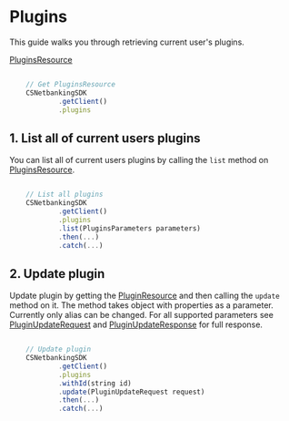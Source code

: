 # Plugins

This guide walks you through retrieving current user's plugins.

[PluginsResource](../lib/plugins/plugins.ts)

```javascript

    // Get PluginsResource
    CSNetbankingSDK
            .getClient()
            .plugins

```

## 1. List all of current users plugins

You can list all of current users plugins by calling the `list` method on [PluginsResource](../lib/plugins/plugins.ts). 

```javascript

    // List all plugins
    CSNetbankingSDK
            .getClient()
            .plugins
            .list(PluginsParameters parameters)
            .then(...)
            .catch(...)

```

## 2. Update plugin

Update plugin by getting the [PluginResource](../lib/plugins/plugins.ts) and then calling the `update` method on it. The method takes object with properties as a parameter. Currently only alias can be changed. For all supported parameters see [PluginUpdateRequest](../lib/plugins/plugins.ts) and [PluginUpdateResponse](../lib/plugins/plugins.ts) for full response.

```javascript

    // Update plugin
    CSNetbankingSDK
            .getClient()
            .plugins
            .withId(string id)
            .update(PluginUpdateRequest request)
            .then(...)
            .catch(...)

```